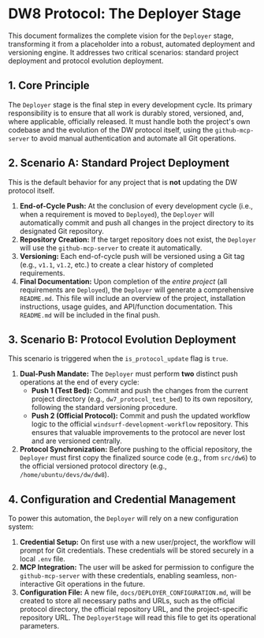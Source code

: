 # DW8 Protocol: The Deployer Stage

This document formalizes the complete vision for the `Deployer` stage, transforming it from a placeholder into a robust, automated deployment and versioning engine. It addresses two critical scenarios: standard project deployment and protocol evolution deployment.

## 1. Core Principle

The `Deployer` stage is the final step in every development cycle. Its primary responsibility is to ensure that all work is durably stored, versioned, and, where applicable, officially released. It must handle both the project's own codebase and the evolution of the DW protocol itself, using the `github-mcp-server` to avoid manual authentication and automate all Git operations.

## 2. Scenario A: Standard Project Deployment

This is the default behavior for any project that is **not** updating the DW protocol itself.

1. **End-of-Cycle Push:** At the conclusion of every development cycle (i.e., when a requirement is moved to `Deployed`), the `Deployer` will automatically commit and push all changes in the project directory to its designated Git repository.
2. **Repository Creation:** If the target repository does not exist, the `Deployer` will use the `github-mcp-server` to create it automatically.
3. **Versioning:** Each end-of-cycle push will be versioned using a Git tag (e.g., `v1.1`, `v1.2`, etc.) to create a clear history of completed requirements.
4. **Final Documentation:** Upon completion of the *entire project* (all requirements are `Deployed`), the `Deployer` will generate a comprehensive `README.md`. This file will include an overview of the project, installation instructions, usage guides, and API/function documentation. This `README.md` will be included in the final push.

## 3. Scenario B: Protocol Evolution Deployment

This scenario is triggered when the `is_protocol_update` flag is `true`.

1. **Dual-Push Mandate:** The `Deployer` must perform **two** distinct push operations at the end of every cycle:
    - **Push 1 (Test Bed):** Commit and push the changes from the current project directory (e.g., `dw7_protocol_test_bed`) to its own repository, following the standard versioning procedure.
    - **Push 2 (Official Protocol):** Commit and push the updated workflow logic to the official `windsurf-development-workflow` repository. This ensures that valuable improvements to the protocol are never lost and are versioned centrally.
2. **Protocol Synchronization:** Before pushing to the official repository, the `Deployer` must first copy the finalized source code (e.g., from `src/dw6`) to the official versioned protocol directory (e.g., `/home/ubuntu/devs/dw/dw8`).

## 4. Configuration and Credential Management

To power this automation, the `Deployer` will rely on a new configuration system:

1. **Credential Setup:** On first use with a new user/project, the workflow will prompt for Git credentials. These credentials will be stored securely in a local `.env` file.
2. **MCP Integration:** The user will be asked for permission to configure the `github-mcp-server` with these credentials, enabling seamless, non-interactive Git operations in the future.
3. **Configuration File:** A new file, `docs/DEPLOYER_CONFIGURATION.md`, will be created to store all necessary paths and URLs, such as the official protocol directory, the official repository URL, and the project-specific repository URL. The `DeployerStage` will read this file to get its operational parameters.
